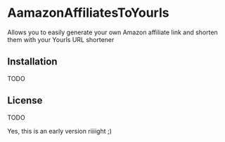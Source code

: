 AamazonAffiliatesToYourls
=========================

Allows you to easily generate your own Amazon affiliate link and shorten them with your Yourls URL shortener

Installation
------------
TODO

License
-------
TODO


Yes, this is an early version riiiight ;)
